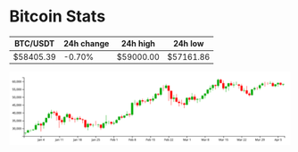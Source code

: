# Bitcoin Stats

BTC/USDT|24h change|24h high|24h low|
|---|---|---|---|
|$58405.39|-0.70%|$59000.00|$57161.86|

<img src="./chart.svg">

